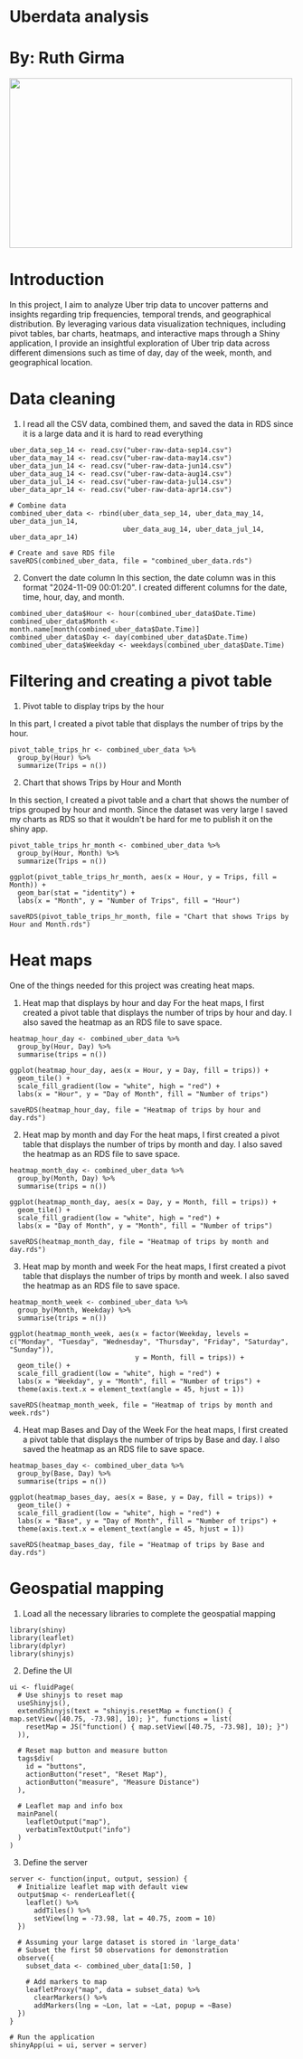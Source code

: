 # Uberdata analysis  
# By: Ruth Girma  
<img src = "Images/uber-one.webp" height = 300, width = 500>  

# Introduction
In this project, I aim to analyze Uber trip data to uncover patterns and insights regarding trip frequencies, temporal trends, and geographical distribution. By leveraging various data visualization techniques, including pivot tables, bar charts, heatmaps, and interactive maps through a Shiny application, I provide an insightful exploration of Uber trip data across different dimensions such as time of day, day of the week, month, and geographical location.

# Data cleaning
1. I read all the CSV data, combined them, and saved the data in RDS since it is a large data and it is hard to read everything 
```
uber_data_sep_14 <- read.csv("uber-raw-data-sep14.csv")
uber_data_may_14 <- read.csv("uber-raw-data-may14.csv")
uber_data_jun_14 <- read.csv("uber-raw-data-jun14.csv")
uber_data_aug_14 <- read.csv("uber-raw-data-aug14.csv")
uber_data_jul_14 <- read.csv("uber-raw-data-jul14.csv")
uber_data_apr_14 <- read.csv("uber-raw-data-apr14.csv")

# Combine data
combined_uber_data <- rbind(uber_data_sep_14, uber_data_may_14, uber_data_jun_14,
                            uber_data_aug_14, uber_data_jul_14, uber_data_apr_14)

# Create and save RDS file
saveRDS(combined_uber_data, file = "combined_uber_data.rds")
```
2. Convert the date column
In this section, the date column was in this format "2024-11-09 00:01:20". I created different columns for the date, time, hour, day, and month. 
```
combined_uber_data$Hour <- hour(combined_uber_data$Date.Time)
combined_uber_data$Month <- month.name[month(combined_uber_data$Date.Time)]
combined_uber_data$Day <- day(combined_uber_data$Date.Time)
combined_uber_data$Weekday <- weekdays(combined_uber_data$Date.Time)

```
# Filtering and creating a pivot table
1. Pivot table to display trips by the hour

In this part, I created a pivot table that displays the number of trips by the hour.
```
pivot_table_trips_hr <- combined_uber_data %>%
  group_by(Hour) %>%
  summarize(Trips = n())
```
2. Chart that shows Trips by Hour and Month

In this section, I created a pivot table and a chart that shows the number of trips grouped by hour and month. Since the dataset was very large I saved my charts as RDS so that it wouldn't be hard for me to publish it on the shiny app.
```
pivot_table_trips_hr_month <- combined_uber_data %>%
  group_by(Hour, Month) %>%
  summarize(Trips = n())

ggplot(pivot_table_trips_hr_month, aes(x = Hour, y = Trips, fill = Month)) +
  geom_bar(stat = "identity") +
  labs(x = "Month", y = "Number of Trips", fill = "Hour")

saveRDS(pivot_table_trips_hr_month, file = "Chart that shows Trips by Hour and Month.rds")
```
# Heat maps
One of the things needed for this project was creating heat maps. 

1. Heat map that displays by hour and day
For the heat maps, I first created a pivot table that displays the number of trips by hour and day. I also saved the heatmap as an RDS file to save space.
```
heatmap_hour_day <- combined_uber_data %>%
  group_by(Hour, Day) %>%
  summarise(trips = n())

ggplot(heatmap_hour_day, aes(x = Hour, y = Day, fill = trips)) +
  geom_tile() +
  scale_fill_gradient(low = "white", high = "red") +
  labs(x = "Hour", y = "Day of Month", fill = "Number of trips")

saveRDS(heatmap_hour_day, file = "Heatmap of trips by hour and day.rds")
```
2. Heat map by month and day
For the heat maps, I first created a pivot table that displays the number of trips by month and day. I also saved the heatmap as an RDS file to save space.

```
heatmap_month_day <- combined_uber_data %>%
  group_by(Month, Day) %>%
  summarise(trips = n())

ggplot(heatmap_month_day, aes(x = Day, y = Month, fill = trips)) +
  geom_tile() +
  scale_fill_gradient(low = "white", high = "red") +
  labs(x = "Day of Month", y = "Month", fill = "Number of trips")

saveRDS(heatmap_month_day, file = "Heatmap of trips by month and day.rds")

```
3. Heat map by month and week
For the heat maps, I first created a pivot table that displays the number of trips by month and week. I also saved the heatmap as an RDS file to save space.
```
heatmap_month_week <- combined_uber_data %>%
  group_by(Month, Weekday) %>%
  summarise(trips = n())

ggplot(heatmap_month_week, aes(x = factor(Weekday, levels = c("Monday", "Tuesday", "Wednesday", "Thursday", "Friday", "Saturday", "Sunday")), 
                               y = Month, fill = trips)) +
  geom_tile() +
  scale_fill_gradient(low = "white", high = "red") +
  labs(x = "Weekday", y = "Month", fill = "Number of trips") +
  theme(axis.text.x = element_text(angle = 45, hjust = 1))

saveRDS(heatmap_month_week, file = "Heatmap of trips by month and week.rds")

```
4. Heat map Bases and Day of the Week
For the heat maps, I first created a pivot table that displays the number of trips by Base and day. I also saved the heatmap as an RDS file to save space.

```
heatmap_bases_day <- combined_uber_data %>%
  group_by(Base, Day) %>%
  summarise(trips = n())

ggplot(heatmap_bases_day, aes(x = Base, y = Day, fill = trips)) +
  geom_tile() +
  scale_fill_gradient(low = "white", high = "red") +
  labs(x = "Base", y = "Day of Month", fill = "Number of trips") +
  theme(axis.text.x = element_text(angle = 45, hjust = 1))

saveRDS(heatmap_bases_day, file = "Heatmap of trips by Base and day.rds")

```
# Geospatial mapping
1. Load all the necessary libraries to complete the geospatial mapping
```
library(shiny)
library(leaflet)
library(dplyr)
library(shinyjs)
```
2. Define the UI
```
ui <- fluidPage(
  # Use shinyjs to reset map
  useShinyjs(),
  extendShinyjs(text = "shinyjs.resetMap = function() { map.setView([40.75, -73.98], 10); }", functions = list(
    resetMap = JS("function() { map.setView([40.75, -73.98], 10); }")
  )),

  # Reset map button and measure button
  tags$div(
    id = "buttons",
    actionButton("reset", "Reset Map"),
    actionButton("measure", "Measure Distance")
  ),
  
  # Leaflet map and info box
  mainPanel(
    leafletOutput("map"),
    verbatimTextOutput("info")
  )
)
```
3. Define the server
```
server <- function(input, output, session) {
  # Initialize leaflet map with default view
  output$map <- renderLeaflet({
    leaflet() %>%
      addTiles() %>%
      setView(lng = -73.98, lat = 40.75, zoom = 10)
  })
  
  # Assuming your large dataset is stored in 'large_data'
  # Subset the first 50 observations for demonstration
  observe({
    subset_data <- combined_uber_data[1:50, ]
    
    # Add markers to map
    leafletProxy("map", data = subset_data) %>%
      clearMarkers() %>%
      addMarkers(lng = ~Lon, lat = ~Lat, popup = ~Base)
  })
}

# Run the application
shinyApp(ui = ui, server = server)
```
